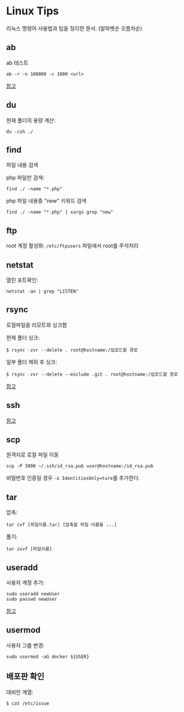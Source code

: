 Linux Tips
==========
리눅스 명령어 사용법과 팁을 정리한 문서. (알파벳순 오름차순)

## ab
ab 테스트

```
ab -r -n 100000 -c 1000 <url>
```

[참고](http://zgadzaj.com/benchmarking-nodejs-basic-performance-tests-against-apache-php)


## du
현재 폴더의 용량 계산:

```
du -csh ./
```


## find
파일 내용 검색

php 파일만 검색:

```
find ./ -name "*.php"
```

php 파일 내용중 "new" 키워드 검색

```
find ./ -name "*.php" | xargs grep "new"
```

## ftp
root 계정 활성화: `/etc/ftpusers` 파일에서 root를 주석처리

## netstat
열린 포트확인:

```
netstat -an | grep "LISTEN"
```

## rsync
로컬파일을 리모트와 싱크함

현제 폴더 싱크:

```
$ rsync -zvr --delete . root@hostname:/업로드할 경로
```

일부 폴더 제외 후 싱크:

```
$ rsync -zvr --delete --exclude .git . root@hostname:/업로드할 경로
```

[참고](http://www.joinc.co.kr/modules/moniwiki/wiki.php/Site/Tip/Rsync)


## ssh
[참고](https://github.com/jeonghwan-kim/ssh-settings)


## scp
원격지로 로컬 파일 이동

```
scp -P 3000 ~/.ssh/id_rsa.pub user@hostname:/id_rsa.pub
```

비밀번호 인증일 경우 `-o IdentitiesOnly=ture`를 추가한다.

## tar
압축:

```
tar cvf [파일이름.tar] [압축할 파일 이름들 ...]
```

풀기:

```
tar zxvf [파일이름]
```

## useradd
사용자 계정 추가:

```
sudo useradd newUser
sudo passwd newUser
```

[참고](http://www.cyberciti.biz/faq/ubuntu-add-user-to-group/)


## usermod
사용자 그룹 변경:

```
sudo usermod -aG docker ${USER}
```

## 배포판 확인
데비안 계열:

```
$ cat /etc/issue
```
